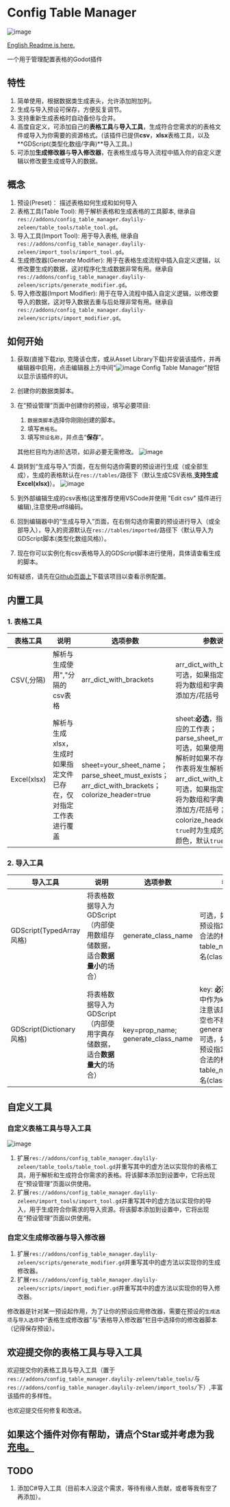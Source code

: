 # Config Table Manager

![image](icon.svg)

[English Readme is here.](README.md)

一个用于管理配置表格的Godot插件

## 特性

1. 简单使用，根据数据类生成表头，允许添加附加列。
2. 生成与导入预设可保存，方便反复调节。
3. 支持重新生成表格时自动备份与合并。
4. 高度自定义，可添加自己的**表格工具**与**导入工具**，生成符合您需求的的表格文件或导入为你需要的资源格式。(该插件已提供**csv**，**xlsx**表格工具，以及**GDScript(类型化数组/字典)**导入工具。)
5. 可添加**生成修改器**与**导入修改器**，在表格生成与导入流程中插入你的自定义逻辑以修改要生成或导入的数据。

## 概念

1. 预设(Preset)：
    描述表格如何生成和如何导入
2. 表格工具(Table Tool):
    用于解析表格和生成表格的工具脚本, 继承自 `res://addons/config_table_manager.daylily-zeleen/table_tools/table_tool.gd`。
3. 导入工具(Import Tool):
    用于导入表格, 继承自 `res://addons/config_table_manager.daylily-zeleen/import_tools/import_tool.gd`。
4. 生成修改器(Generate Modifier):
    用于在表格生成流程中插入自定义逻辑，以修改要生成的数据，这对程序化生成数据非常有用。继承自`res://addons/config_table_manager.daylily-zeleen/scripts/generate_modifier.gd`。
5. 导入修改器(Import Modifier):
    用于在导入流程中插入自定义逻辑，以修改要导入的数据，这对导入数据去重与后处理非常有用。继承自`res://addons/config_table_manager.daylily-zeleen/scripts/import_modifier.gd`。

## 如何开始

1. 获取(直接下载zip, 克隆该仓库，或从Asset Library下载)并安装该插件，并再编辑器中启用，点击编辑器上方中间"![image](addons/config_table_manager.daylily-zeleen/icon.svg) Config Table Manager"按钮以显示该插件的UI。
2. 创建你的数据类脚本。
3. 在“预设管理”页面中创建你的预设，填写必要项目:
   1. `数据类脚本`选择你刚刚创建的脚本。
   2. 填写`表格名`。
   3. 填写`预设名称`，并点击“**保存**”。

   其他栏目均为进阶选项，如非必要无需修改。
   ![image](.doc/preset_manage.zh.png)
4. 跳转到“生成与导入”页面，在左侧勾选你需要的预设进行生成（或全部生成），生成的表格默认在`res://tables/`路径下（默认生成CSV表格,**支持生成Excel(xlsx)**）。
   ![image](.doc/gen_and_import.zh.PNG)
5. 到外部编辑生成的csv表格(这里推荐使用VSCode并使用 "Edit csv" 插件进行编辑),注意使用utf8编码。
6. 回到编辑器中的“生成与导入”页面，在右侧勾选你需要的预设进行导入（或全部导入），导入的资源默认在`res://tables/imported/`路径下（默认导入为GDScript脚本(类型化数组风格)）。
7. 现在你可以实例化有csv表格导入的GDScript脚本进行使用，具体请查看生成的脚本。

如有疑惑，请先在[Github页面上](https://github.com/Daylily-Zeleen/ConfigTableManager)下载该项目以查看示例配置。

## 内置工具

### 1. 表格工具

|表格工具|说明|选项参数|参数说明|
|-|-|-|-|
|CSV(,分隔)|解析与生成使用","分隔的csv表格|arr_dict_with_brackets|arr_dict_with_brackets：可选，如果指定，生成时将为数组和字典类型数值添加方/花括号|
|Excel(xlsx)|解析与生成xlsx，生成时如果指定文件已存在，仅对指定工作表进行覆盖|sheet=your_sheet_name；parse_sheet_must_exists；arr_dict_with_brackets；colorize_header=true|sheet:**必选**，指定该预设对应的工作表；parse_sheet_must_exists: 可选，如果使用该参数，解析时如果不存在指定工作表将发生解析错误。arr_dict_with_brackets：可选，如果指定，生成时将为数组和字典类型数值添加方/花括号；colorize_header：可选，`true`时为生成的表头添加颜色，默认`true`|

### 2. 导入工具

|导入工具|说明|选项参数|参数说明|
|-|-|-|-|
|GDScript(TypedArray风格)|将表格数据导入为GDScript（内部使用数组存储数据，适合**数据量小**的场合）|generate_class_name|可选，如果有该选项且预设指定table_name是合法的标识符，则使用table_name生成全局类名(class_name)|
|GDScript(Dictionary风格)|将表格数据导入为GDScript（内部使用字典存储数据，适合**数据量大**的场合）|key=prop_name; generate_class_name|key: **必选**，指定数据类中作为key的属性名，注意该属性的值不能留空也不能重复；generate_class_name: 可选，如果有该选项且预设指定table_name是合法的标识符，则使用table_name生成全局类名(class_name)|

## 自定义工具

### 自定义表格工具与导入工具

   ![image](.doc/settings.zh.PNG)

1. 扩展`res://addons/config_table_manager.daylily-zeleen/table_tools/table_tool.gd`并重写其中的虚方法以实现你的表格工具，用于解析和生成符合你需求的表格。将该脚本添加到设置中，它将出现在“预设管理”页面以供使用。
2. 扩展`res://addons/config_table_manager.daylily-zeleen/import_tools/import_tool.gd`并重写其中的虚方法以实现你的导入，用于生成符合你需求的导入资源。将该脚本添加到设置中，它将出现在“预设管理”页面以供使用。

### 自定义生成修改器与导入修改器

1. 扩展`res://addons/config_table_manager.daylily-zeleen/scripts/generate_modifier.gd`并重写其中的虚方法以实现你的生成修改器。
2. 扩展`res://addons/config_table_manager.daylily-zeleen/scripts/import_modifier.gd`并重写其中的虚方法以实现你的导入修改器。

修改器是针对某一预设起作用，为了让你的预设应用修改器，需要在预设的`生成选项`与`导入选项`中“表格生成修改器”与“表格导入修改器”栏目中选择你的修改器脚本（记得保存预设）。

## 欢迎提交你的表格工具与导入工具

欢迎提交你的表格工具与导入工具（置于`res://addons/config_table_manager.daylily-zeleen/table_tools/`与`res://addons/config_table_manager.daylily-zeleen/import_tools/`下）,丰富该插件的多样性。

也欢迎提交任何修复和改进。

## 如果这个插件对你有帮助，请点个Star或并考虑为我[充电。](https://afdian.com/a/Daylily-Zeleen)

## TODO

1. 添加C#导入工具（目前本人没这个需求，等待有缘人贡献，或者等我有空了再添加）。
